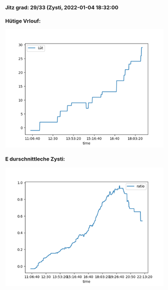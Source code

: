 ### Jitz grad: 29/33 (Zysti, 2022-01-04 18:32:00

### Hütige Vrlouf:
![Graph](Today.png)

### E durschnittleche Zysti:
![Graph](Zysti.png)